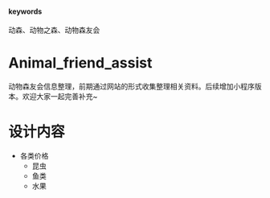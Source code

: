 #### keywords
动森、动物之森、动物森友会
# Animal_friend_assist
动物森友会信息整理，前期通过网站的形式收集整理相关资料。后续增加小程序版本。欢迎大家一起完善补充~
# 设计内容
* 各类价格
  * 昆虫
  * 鱼类
  * 水果
